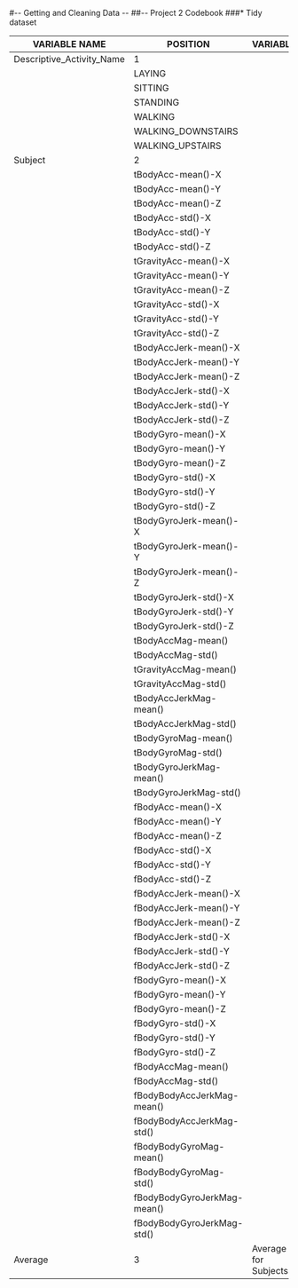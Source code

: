 #-- Getting and Cleaning Data -- 
##--      Project 2 Codebook 
###* Tidy dataset 

VARIABLE NAME | POSITION      |VARIABLE
------------- | -------------  | ------------- 
Descriptive_Activity_Name | 1 |  
 | | LAYING
 | | SITTING
 | | STANDING
 | | WALKING
 | | WALKING_DOWNSTAIRS
 | | WALKING_UPSTAIRS
Subject	| 2 |  
 | |          tBodyAcc-mean()-X 
 | |            tBodyAcc-mean()-Y 
 | |            tBodyAcc-mean()-Z 
 | |             tBodyAcc-std()-X 
 | |             tBodyAcc-std()-Y 
 | |             tBodyAcc-std()-Z 
 | |         tGravityAcc-mean()-X 
 | |         tGravityAcc-mean()-Y 
 | |         tGravityAcc-mean()-Z 
 | |          tGravityAcc-std()-X 
 | |          tGravityAcc-std()-Y 
 | |          tGravityAcc-std()-Z 
 | |        tBodyAccJerk-mean()-X 
 | |        tBodyAccJerk-mean()-Y 
 | |        tBodyAccJerk-mean()-Z 
 | |         tBodyAccJerk-std()-X 
 | |         tBodyAccJerk-std()-Y 
 | |         tBodyAccJerk-std()-Z 
 | |           tBodyGyro-mean()-X 
 | |           tBodyGyro-mean()-Y 
 | |           tBodyGyro-mean()-Z 
 | |            tBodyGyro-std()-X 
 | |            tBodyGyro-std()-Y 
 | |            tBodyGyro-std()-Z 
 | |       tBodyGyroJerk-mean()-X 
 | |       tBodyGyroJerk-mean()-Y 
 | |       tBodyGyroJerk-mean()-Z 
 | |        tBodyGyroJerk-std()-X 
 | |        tBodyGyroJerk-std()-Y 
 | |        tBodyGyroJerk-std()-Z 
 | |           tBodyAccMag-mean() 
 | |            tBodyAccMag-std() 
 | |        tGravityAccMag-mean() 
 | |         tGravityAccMag-std() 
 | |       tBodyAccJerkMag-mean() 
 | |        tBodyAccJerkMag-std() 
 | |          tBodyGyroMag-mean() 
 | |           tBodyGyroMag-std() 
 | |      tBodyGyroJerkMag-mean() 
 | |       tBodyGyroJerkMag-std() 
 | |            fBodyAcc-mean()-X 
 | |            fBodyAcc-mean()-Y 
 | |            fBodyAcc-mean()-Z 
 | |             fBodyAcc-std()-X 
 | |             fBodyAcc-std()-Y 
 | |             fBodyAcc-std()-Z 
 | |        fBodyAccJerk-mean()-X 
 | |        fBodyAccJerk-mean()-Y 
 | |        fBodyAccJerk-mean()-Z 
 | |         fBodyAccJerk-std()-X 
 | |         fBodyAccJerk-std()-Y 
 | |         fBodyAccJerk-std()-Z 
 | |           fBodyGyro-mean()-X 
 | |           fBodyGyro-mean()-Y 
 | |           fBodyGyro-mean()-Z 
 | |            fBodyGyro-std()-X 
 | |            fBodyGyro-std()-Y 
 | |            fBodyGyro-std()-Z 
 | |           fBodyAccMag-mean() 
 | |            fBodyAccMag-std() 
 | |   fBodyBodyAccJerkMag-mean() 
 | |    fBodyBodyAccJerkMag-std() 
 | |      fBodyBodyGyroMag-mean() 
 | |       fBodyBodyGyroMag-std() 
 | |  fBodyBodyGyroJerkMag-mean() 
 | |   fBodyBodyGyroJerkMag-std() 
Average	| 3 | Average for Subjects 



 
 
 
 
